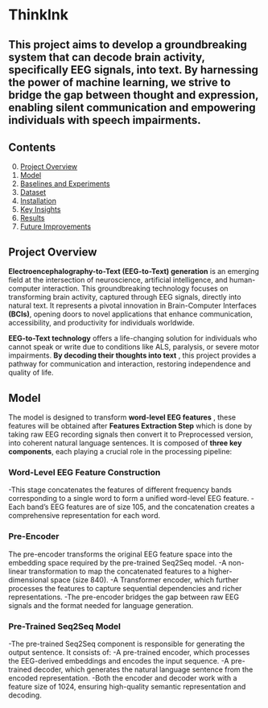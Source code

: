 # ThinkInk
## This project aims to develop a groundbreaking system that can decode brain activity, specifically EEG signals, into text. By harnessing the power of machine learning, we strive to bridge the gap between thought and expression, enabling silent communication and empowering individuals with speech impairments.

## Contents
0. [Project Overview](#Project-Overview)
0. [Model](#model)
0. [Baselines and Experiments](#baselines-and-experiments)  
0. [Dataset](#dataset)
0. [Installation](#installation)  
0. [Key Insights](#key-insights)
0. [Results](#results) 
0. [Future Improvements](#Future-Improvements)


## Project Overview

**Electroencephalography-to-Text (EEG-to-Text) generation** is an emerging field at the intersection of neuroscience, artificial intelligence, and human-computer interaction. This groundbreaking technology focuses on transforming brain activity, captured through EEG signals, directly into natural text. It represents a pivotal innovation in Brain-Computer Interfaces **(BCIs)**, opening doors to novel applications that enhance communication, accessibility, and productivity for individuals worldwide.

**EEG-to-Text technology** offers a life-changing solution for individuals who cannot speak or write due to conditions like ALS, paralysis, or severe motor impairments. **By decoding their thoughts into text** , this project provides a pathway for communication and interaction, restoring independence and quality of life.

## Model
The model is designed to transform **word-level EEG features** , these features will be obtained after **Features Extraction Step** which is done by taking raw EEG recording signals then convert it to Preprocessed version, into coherent natural language sentences. It is composed of **three key components**, each playing a crucial role in the processing pipeline:

### Word-Level EEG Feature Construction
   -This stage concatenates the features of different frequency bands corresponding to a single word to form a unified word-level EEG feature.
   -Each band’s EEG features are of size 105, and the concatenation creates a comprehensive representation for each word.
    
### Pre-Encoder
The pre-encoder transforms the original EEG feature space into the embedding space required by the pre-trained Seq2Seq model. 
   -A non-linear transformation to map the concatenated features to a higher-dimensional space (size 840).
   -A Transformer encoder, which further processes the features to capture sequential dependencies and richer representations.
   -The pre-encoder bridges the gap between raw EEG signals and the format needed for language generation.

### Pre-Trained Seq2Seq Model
   -The pre-trained Seq2Seq component is responsible for generating the output sentence. It consists of:
   -A pre-trained encoder, which processes the EEG-derived embeddings and encodes the input sequence.
   -A pre-trained decoder, which generates the natural language sentence from the encoded representation.
   -Both the encoder and decoder work with a feature size of 1024, ensuring high-quality semantic representation and decoding.

